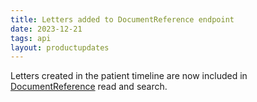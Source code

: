 ```yaml
---
title: Letters added to DocumentReference endpoint
date: 2023-12-21
tags: api
layout: productupdates
---
```


Letters created in the patient timeline are now included in  [DocumentReference](/api/documentreference) read and search. 